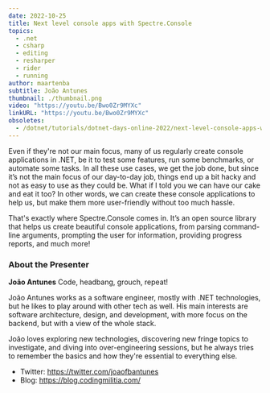 ```yaml
---
date: 2022-10-25
title: Next level console apps with Spectre.Console
topics:
  - .net
  - csharp
  - editing
  - resharper
  - rider
  - running
author: maartenba
subtitle: João Antunes
thumbnail: ./thumbnail.png
video: "https://youtu.be/Bwo0Zr9MYXc"
linkURL: "https://youtu.be/Bwo0Zr9MYXc"
obsoletes:
  - /dotnet/tutorials/dotnet-days-online-2022/next-level-console-apps-with-spectre-console/
---
```


Even if they're not our main focus, many of us regularly create console applications in .NET, be it to test some features, run some benchmarks, or automate some tasks. In all these use cases, we get the job done, but since it’s not the main focus of our day-to-day job, things end up a bit hacky and not as easy to use as they could be. What if I told you we can have our cake and eat it too? In other words, we can create these console applications to help us, but make them more user-friendly without too much hassle.

That's exactly where Spectre.Console comes in. It’s an open source library that helps us create beautiful console applications, from parsing command-line arguments, prompting the user for information, providing progress reports, and much more!

### About the Presenter

**João Antunes** Code, headbang, grouch, repeat!

João Antunes works as a software engineer, mostly with .NET technologies, but he likes to play around with other tech as well. His main interests are software architecture, design, and development, with more focus on the backend, but with a view of the whole stack.

João loves exploring new technologies, discovering new fringe topics to investigate, and diving into over-engineering sessions, but he always tries to remember the basics and how they're essential to everything else.

- Twitter: <https://twitter.com/joaofbantunes>
- Blog: <https://blog.codingmilitia.com/>
